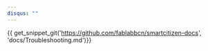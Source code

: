 ```yaml
---
disqus: ""
---
```


{{ get_snippet_git('https://github.com/fablabbcn/smartcitizen-docs', 'docs/Troubleshooting.md')}}
